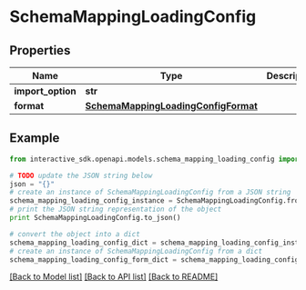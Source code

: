 # SchemaMappingLoadingConfig


## Properties

Name | Type | Description | Notes
------------ | ------------- | ------------- | -------------
**import_option** | **str** |  | [optional] 
**format** | [**SchemaMappingLoadingConfigFormat**](SchemaMappingLoadingConfigFormat.md) |  | [optional] 

## Example

```python
from interactive_sdk.openapi.models.schema_mapping_loading_config import SchemaMappingLoadingConfig

# TODO update the JSON string below
json = "{}"
# create an instance of SchemaMappingLoadingConfig from a JSON string
schema_mapping_loading_config_instance = SchemaMappingLoadingConfig.from_json(json)
# print the JSON string representation of the object
print SchemaMappingLoadingConfig.to_json()

# convert the object into a dict
schema_mapping_loading_config_dict = schema_mapping_loading_config_instance.to_dict()
# create an instance of SchemaMappingLoadingConfig from a dict
schema_mapping_loading_config_form_dict = schema_mapping_loading_config.from_dict(schema_mapping_loading_config_dict)
```
[[Back to Model list]](../README.md#documentation-for-models) [[Back to API list]](../README.md#documentation-for-api-endpoints) [[Back to README]](../README.md)


